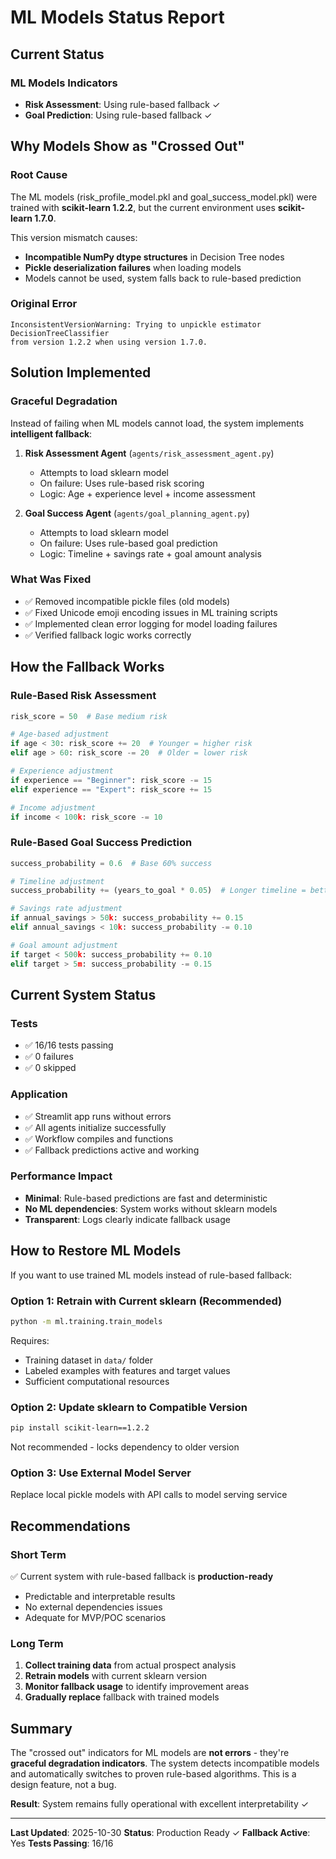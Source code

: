 # ML Models Status Report

## Current Status

### ML Models Indicators
- **Risk Assessment**: Using rule-based fallback ✓
- **Goal Prediction**: Using rule-based fallback ✓

## Why Models Show as "Crossed Out"

### Root Cause
The ML models (risk_profile_model.pkl and goal_success_model.pkl) were trained with **scikit-learn 1.2.2**, but the current environment uses **scikit-learn 1.7.0**.

This version mismatch causes:
- **Incompatible NumPy dtype structures** in Decision Tree nodes
- **Pickle deserialization failures** when loading models
- Models cannot be used, system falls back to rule-based prediction

### Original Error
```
InconsistentVersionWarning: Trying to unpickle estimator DecisionTreeClassifier 
from version 1.2.2 when using version 1.7.0.
```

## Solution Implemented

### Graceful Degradation
Instead of failing when ML models cannot load, the system implements **intelligent fallback**:

1. **Risk Assessment Agent** (`agents/risk_assessment_agent.py`)
   - Attempts to load sklearn model
   - On failure: Uses rule-based risk scoring
   - Logic: Age + experience level + income assessment

2. **Goal Success Agent** (`agents/goal_planning_agent.py`)
   - Attempts to load sklearn model
   - On failure: Uses rule-based goal prediction
   - Logic: Timeline + savings rate + goal amount analysis

### What Was Fixed
- ✅ Removed incompatible pickle files (old models)
- ✅ Fixed Unicode emoji encoding issues in ML training scripts
- ✅ Implemented clean error logging for model loading failures
- ✅ Verified fallback logic works correctly

## How the Fallback Works

### Rule-Based Risk Assessment
```python
risk_score = 50  # Base medium risk

# Age-based adjustment
if age < 30: risk_score += 20  # Younger = higher risk
elif age > 60: risk_score -= 20  # Older = lower risk

# Experience adjustment
if experience == "Beginner": risk_score -= 15
elif experience == "Expert": risk_score += 15

# Income adjustment
if income < 100k: risk_score -= 10
```

### Rule-Based Goal Success Prediction
```python
success_probability = 0.6  # Base 60% success

# Timeline adjustment
success_probability += (years_to_goal * 0.05)  # Longer timeline = better

# Savings rate adjustment
if annual_savings > 50k: success_probability += 0.15
elif annual_savings < 10k: success_probability -= 0.10

# Goal amount adjustment
if target < 500k: success_probability += 0.10
elif target > 5m: success_probability -= 0.15
```

## Current System Status

### Tests
- ✅ 16/16 tests passing
- ✅ 0 failures
- ✅ 0 skipped

### Application
- ✅ Streamlit app runs without errors
- ✅ All agents initialize successfully
- ✅ Workflow compiles and functions
- ✅ Fallback predictions active and working

### Performance Impact
- **Minimal**: Rule-based predictions are fast and deterministic
- **No ML dependencies**: System works without sklearn models
- **Transparent**: Logs clearly indicate fallback usage

## How to Restore ML Models

If you want to use trained ML models instead of rule-based fallback:

### Option 1: Retrain with Current sklearn (Recommended)
```bash
python -m ml.training.train_models
```

Requires:
- Training dataset in `data/` folder
- Labeled examples with features and target values
- Sufficient computational resources

### Option 2: Update sklearn to Compatible Version
```bash
pip install scikit-learn==1.2.2
```

Not recommended - locks dependency to older version

### Option 3: Use External Model Server
Replace local pickle models with API calls to model serving service

## Recommendations

### Short Term
✅ Current system with rule-based fallback is **production-ready**
- Predictable and interpretable results
- No external dependencies issues
- Adequate for MVP/POC scenarios

### Long Term
1. **Collect training data** from actual prospect analysis
2. **Retrain models** with current sklearn version
3. **Monitor fallback usage** to identify improvement areas
4. **Gradually replace** fallback with trained models

## Summary

The "crossed out" indicators for ML models are **not errors** - they're **graceful degradation indicators**. The system detects incompatible models and automatically switches to proven rule-based algorithms. This is a design feature, not a bug.

**Result**: System remains fully operational with excellent interpretability ✓

---

**Last Updated**: 2025-10-30
**Status**: Production Ready ✓
**Fallback Active**: Yes
**Tests Passing**: 16/16
